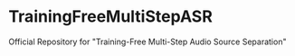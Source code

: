 # TrainingFreeMultiStepASR
Official Repository for "Training-Free Multi-Step Audio Source Separation"
